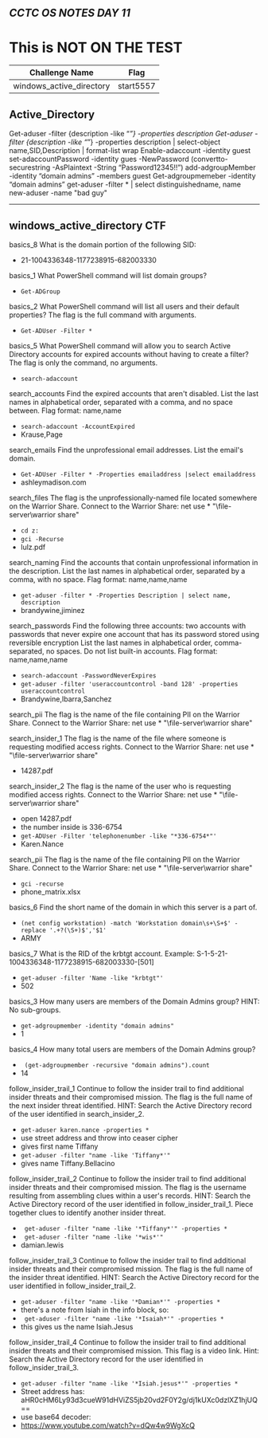 ## *CCTC OS NOTES DAY 11*

# This is NOT ON THE TEST
| Challenge Name | Flag |
| -- | -- | 
| windows_active_directory | start5557 |

## Active_Directory
Get-aduser -filter {description -like “*”} -properties description
Get-aduser -filter {description -like “*”} -properties description | select-object name,SID,Description | format-list wrap
Enable-adaccount -identity guest
set-adaccountPassword -identity gues -NewPassword (convertto-securestring -AsPlaintext -String “Password12345!!”)
add-adgroupMember -identity “domain admins” -members guest
Get-adgroupmemeber -identity “domain admins” 
get-aduser -filter * | select distinguishedname, name
new-aduser -name "bad guy"

----------------------------------
## windows_active_directory CTF

basics_8
What is the domain portion of the following SID:
- 21-1004336348-1177238915-682003330

basics_1
What PowerShell command will list domain groups?
- `Get-ADGroup` 

basics_2
What PowerShell command will list all users and their default properties?
The flag is the full command with arguments.
- `Get-ADUser -Filter *`

basics_5
What PowerShell command will allow you to search Active Directory accounts for expired accounts without having to create a filter?
The flag is only the command, no arguments.

- `search-adaccount`

search_accounts
Find the expired accounts that aren't disabled. List the last names in alphabetical order, separated with a comma, and no space between.
Flag format: name,name
- `search-adaccount -AccountExpired`
- Krause,Page

search_emails
Find the unprofessional email addresses. List the email's domain.

- `Get-ADUser -Filter * -Properties emailaddress |select emailaddress`
- ashleymadison.com

search_files
The flag is the unprofessionally-named file located somewhere on the Warrior Share.
Connect to the Warrior Share:
net use * "\\file-server\warrior share"

- `cd z:`
- `gci -Recurse`
- lulz.pdf

search_naming
Find the accounts that contain unprofessional information in the description.
List the last names in alphabetical order, separated by a comma, with no space.
Flag format: name,name,name
- `get-aduser -filter * -Properties Description | select name, description`
- brandywine,jiminez

search_passwords
Find the following three accounts:
two accounts with passwords that never expire
one account that has its password stored using reversible encryption
List the last names in alphabetical order, comma-separated, no spaces. Do not list built-in accounts.
Flag format: name,name,name

- `search-adaccount -PasswordNeverExpires`
- `get-aduser -filter 'useraccountcontrol -band 128' -properties useraccountcontrol`
- Brandywine,Ibarra,Sanchez

search_pii
The flag is the name of the file containing PII on the Warrior Share.
Connect to the Warrior Share:
net use * "\\file-server\warrior share"

search_insider_1
The flag is the name of the file where someone is requesting modified access rights.
Connect to the Warrior Share:
net use * "\\file-server\warrior share"

- 14287.pdf 

search_insider_2
The flag is the name of the user who is requesting modified access rights.
Connect to the Warrior Share:
net use * "\\file-server\warrior share"
- open 14287.pdf
- the number inside is 336-6754
- `get-ADUser -Filter 'telephonenumber -like "*336-6754*"'`
- Karen.Nance

search_pii
The flag is the name of the file containing PII on the Warrior Share.
Connect to the Warrior Share:
net use * "\\file-server\warrior share"
 - `gci -recurse`
 - phone_matrix.xlsx

basics_6
Find the short name of the domain in which this server is a part of.
- `(net config workstation) -match 'Workstation domain\s+\S+$' -replace '.+?(\S+)$','$1'`
- ARMY

basics_7
What is the RID of the krbtgt account.
Example: S-1-5-21-1004336348-1177238915-682003330-[501]

- `get-aduser -filter 'Name -like "krbtgt"'`
- 502

basics_3
How many users are members of the Domain Admins group?
HINT: No sub-groups.

- `get-adgroupmember -identity "domain admins"`
- 1 

basics_4
How many total users are members of the Domain Admins group?

- ` (get-adgroupmember -recursive "domain admins").count`
- 14 

follow_insider_trail_1
Continue to follow the insider trail to find additional insider threats and their compromised mission.
The flag is the full name of the next insider threat identified.
HINT: Search the Active Directory record of the user identified in search_insider_2.

- `get-aduser karen.nance -properties *`
- use street address and throw into ceaser cipher
- gives first name Tiffany 
- `get-aduser -filter "name -like 'Tiffany*'"`
- gives name Tiffany.Bellacino 

follow_insider_trail_2
Continue to follow the insider trail to find additional insider threats and their compromised mission.
The flag is the username resulting from assembling clues within a user's records.
HINT: Search the Active Directory record of the user identified in follow_insider_trail_1. Piece together clues to identify another insider threat.

- ` get-aduser -filter "name -like '*Tiffany*'" -properties *` 
- ` get-aduser -filter "name -like '*wis*'"`
- damian.lewis

follow_insider_trail_3
Continue to follow the insider trail to find additional insider threats and their compromised mission.
The flag is the full name of the insider threat identified.
HINT: Search the Active Directory record for the user identified in follow_insider_trail_2.
- `get-aduser -filter "name -like '*Damian*'" -properties *`
- there's a note from Isiah in the info block, so:
- ` get-aduser -filter "name -like '*Isaiah*'" -properties *`
- this gives us the name Isiah.Jesus

follow_insider_trail_4
Continue to follow the insider trail to find additional insider threats and their compromised mission. This flag is a video link.
Hint: Search the Active Directory record for the user identified in follow_insider_trail_3.

- `get-aduser -filter "name -like '*Isiah.jesus*'" -properties *`
- Street address has: aHR0cHM6Ly93d3cueW91dHViZS5jb20vd2F0Y2g/dj1kUXc0dzlXZ1hjUQ==
- use base64 decoder:
- https://www.youtube.com/watch?v=dQw4w9WgXcQ
